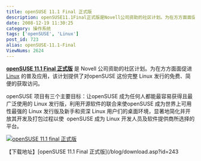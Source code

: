 ```yaml
---
title: openSUSE 11.1 Final 正式版
description: openSUSE11.1Final正式版是Novell公司资助的社区计划。为在方方面面促进Linux的普及应用，该计划提供了对openSUSE这份完整Linux发行的免费、简便的获取访问。openSUSE项目有三个主要目标：让openSUSE成为任何人都能最容易获得且最广泛使用的Linux发行版，利用开源软件的联合来使openSUSE成为世界上可用性最强的Linux发行版及新手和资深Linux用户们的桌面环境，显著地简化并开放其开发及打包过程以使 openSUSE成为Linux开发人员及软件提供商所选择的平台。
date: 2008-12-19 11:30:25
category: 操作系统
tags: ['openSUSE', 'Linux']
post_id: 723
alias: openSUSE-11.1-Final
ViewNums: 2624
---
```


[**openSUSE 11.1 Final 正式版**](/blog/opensuse-111-final) 是 Novell 公司资助的社区计划。为在方方面面促进 [Linux](/tags/Linux) 的普及应用，该计划提供了对openSUSE 这份完整 Linux 发行的免费、简便的获取访问。

openSUSE 项目有三个主要目标：让openSUSE 成为任何人都能最容易获得且最广泛使用的 Linux 发行版，利用开源软件的联合来使openSUSE 成为世界上可用性最强的 Linux 发行版及新手和资深 Linux 用户们的桌面环境，显著地简化并开放其开发及打包过程以使  openSUSE 成为 Linux 开发人员及软件提供商所选择的平台。

[![openSUSE 11.1 final 正式版](http://files.opensuse.org/opensuse/en/9/9b/Kde4-desktop.png)](/blog/opensuse-111-final)

【下载地址】[openSUSE 11.1 Final 正式版](/blog/download.asp?id=243

